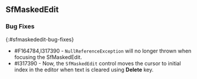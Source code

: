 ## SfMaskedEdit

### Bug Fixes
{:#sfmaskededit-bug-fixes}

* \#F164784,I317390 - `NullReferenceException` will no longer thrown when focusing the SfMaskedEdit.
* \#I317390 - Now, the `SfMaskedEdit` control moves the cursor to initial index in the editor when text is cleared using **Delete** key.


